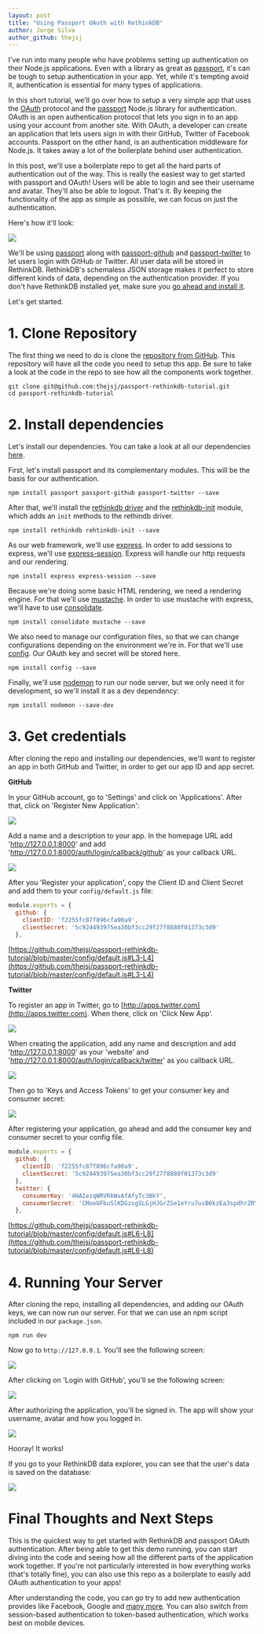 ```yaml
---
layout: post
title: "Using Passport OAuth with RethinkDB"
author: Jorge Silva
author_github: thejsj
---
```


I've run into many people who have problems setting up authentication on their Node.js applications. Even with a library as great as [passport](http://passportjs.org/), it's can be tough to setup authentication in your app. Yet, while it's tempting avoid it, authentication is essential for many types of applications.

In this short tutorial, we'll go over how to setup a very simple app that uses the [OAuth](http://en.wikipedia.org/wiki/OAuth) protocol and the [passport](http://passportjs.org/) Node.js library for authentication. OAuth is an open authentication protocol that lets you sign in to an app using your account from another site. With OAuth, a developer can create an application that lets users sign in with their GitHub, Twitter of Facebook accounts. Passport on the other hand, is an authentication middleware for Node.js. It takes away a lot of the boilerplate behind user authentication.

In this post, we'll use a boilerplate repo to get all the hard parts of authentication out of the way. This is really the easiest way to get started with passport and OAuth! Users will be able to login and see their username and avatar. They'll also be able to logout. That's it. By keeping the functionality of the app as simple as possible, we can focus on just the authentication.

<!--more-->

Here's how it'll look:

![](/assets/images/posts/2015-06-16-oauth-1.png)

We'll be using [passport](https://www.npmjs.com/package/passport) along with [passport-github](https://github.com/jaredhanson/passport-github) and [passport-twitter](https://github.com/jaredhanson/passport-twitter) to let users login with GitHub or Twitter. All user data will be stored in RethinkDB. RethinkDB's schemaless JSON storage makes it perfect to store different kinds of data, depending on the authentication provider. If you don't have RethinkDB installed yet, make sure you [go ahead and install it](http://rethinkdb.com/docs/install/).

Let's get started.

#  1. Clone Repository

The first thing we need to do is clone the [repository from GitHub](https://github.com/thejsj/passport-rethinkdb-tutorial). This repository will have all the code you need to setup this app. Be sure to take a look at the code in the repo to see how all the components work together.

```
git clone git@github.com:thejsj/passport-rethinkdb-tutorial.git
cd passport-rethinkdb-tutorial
```

# 2. Install dependencies

Let's install our dependencies. You can take a look at all our dependencies [here](https://github.com/thejsj/passport-rethinkdb-tutorial/blob/master/package.json).

First, let's install passport and its complementary modules. This will be the basis for our authentication.

```
npm install passport passport-github passport-twitter --save
```

After that, we'll install the [rethinkdb driver](https://www.npmjs.com/package/rethinkdb) and the [rethinkdb-init](https://www.npmjs.com/package/rethinkdb-init) module, which adds an `init` methods to the rethindb driver.

```
npm install rethinkdb rehtinkdb-init --save
```

As our web framework, we'll use [express](https://www.npmjs.com/package/express). In order to add sessions to express, we'll use [express-session](https://www.npmjs.com/package/express-session). Express will handle our http requests and our rendering.

```
npm install express express-session --save
```

Because we're doing some basic HTML rendering, we need a rendering engine. For that we'll use [mustache](https://www.npmjs.com/package/mustache). In order to use mustache with express, we'll have to use [consolidate](https://www.npmjs.com/package/consolidate).

```
npm install consolidate mustache --save
```
We also need to manage our configuration files, so that we can change configurations depending on the environment we're in. For that we'll use [config](https://www.npmjs.com/package/config). Our OAuth key and secret will be stored here.

```
npm install config --save
```

Finally, we'll use [nodemon](https://www.npmjs.com/package/nodemon) to run our node server, but we only need it for development, so we'll install it as a dev dependency:

```
npm install nodemon --save-dev
```

# 3. Get credentials

After cloning the repo and installing our dependencies, we'll want to register an app in both GitHub and Twitter, in order to get our app ID and app secret.

**GitHub**

In your GitHub account, go to 'Settings' and click on 'Applications'. After that, click on 'Register New Application':

![](/assets/images/posts/2015-06-16-oauth-2-github.png)

Add a name and a description to your app. In the homepage URL add 'http://127.0.0.1:8000' and add 'http://127.0.0.1:8000/auth/login/callback/github' as your callback URL.

![](/assets/images/posts/2015-06-16-oauth-3-github.png)

After you 'Register your application', copy the Client ID and Client Secret and add them to your `config/default.js` file:

```javascript
module.exports = {
  github: {
    clientID: 'f2255fc87f896cfa90a9',
    clientSecret: '5c924493975ea30bf3cc29f27f8880f01373c3d9'
  },
```

[https://github.com/thejsj/passport-rethinkdb-tutorial/blob/master/config/default.js#L3-L4](https://github.com/thejsj/passport-rethinkdb-tutorial/blob/master/config/default.js#L3-L4)

**Twitter**

To register an app in Twitter, go to [http://apps.twitter.com](http://apps.twitter.com). When there, click on 'Click New App'.

![](/assets/images/posts/2015-06-16-oauth-4-twitter.png)

When creating the application, add any name and description and add 'http://127.0.0.1:8000' as your 'website' and 'http://127.0.0.1:8000/auth/login/callback/twitter' as you callback URL.

![](/assets/images/posts/2015-06-16-oauth-5-twitter.png)

Then go to 'Keys and Access Tokens' to get your consumer key and consumer secret:

![](/assets/images/posts/2015-06-16-oauth-6-twitter.png)

After registering your application, go ahead and add the consumer key and consumer secret to your config file.

```javascript
module.exports = {
  github: {
    clientID: 'f2255fc87f896cfa90a9',
    clientSecret: '5c924493975ea30bf3cc29f27f8880f01373c3d9'
  },
  twitter: {
    consumerKey: '4HAIezqWRVRkWvAfAfyTc3BkY',
    consumerSecret: 'CMoeUFbuSlKDGzsgSLGjHJGrZSe1eYru7usB0kzEa3spdhrZRY'
  },
```

[https://github.com/thejsj/passport-rethinkdb-tutorial/blob/master/config/default.js#L6-L8](https://github.com/thejsj/passport-rethinkdb-tutorial/blob/master/config/default.js#L6-L8)

# 4. Running Your Server

After cloning the repo, installing all dependencies, and adding our OAuth keys, we can now run our server. For that we can use an npm script included in our `package.json`.

```
npm run dev
```

Now go to `http://127.0.0.1`. You'll see the following screen:

![](/assets/images/posts/2015-06-16-oauth-7-server.png)

After clicking on 'Login with GitHub', you'll se the following screen:

![](/assets/images/posts/2015-06-16-oauth-8-server.png)

After authorizing the application, you'll be signed in. The app will show your username, avatar and how you logged in.

![](/assets/images/posts/2015-06-16-oauth-9-server.png)

Hooray! It works!

If you go to your RethinkDB data explorer, you can see that the user's data is saved on the database:

![](/assets/images/posts/2015-06-16-oauth-10-server.png)

# Final Thoughts and Next Steps

This is the quickest way to get started with RethinkDB and passport OAuth authentication. After being able to get this demo running, you can start diving into the code and seeing how all the different parts of the application work together. If you're not particularly interested in how everything works (that's totally fine), you can also use this repo as a boilerplate to easily add OAuth authentication to your apps!

After understanding the code, you can go try to add new authentication provides like Facebook, Google and [many more](http://passportjs.org/guide/providers/). You can also switch from session-based authentication to token-based authentication, which works best on mobile devices. 
